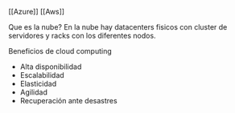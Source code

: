 [[Azure]]
[[Aws]]

Que es la nube?
En la nube hay datacenters fisicos con cluster de servidores y racks con los diferentes nodos.

Beneficios de cloud computing
- Alta disponibilidad
- Escalabilidad
- Elasticidad
- Agilidad
- Recuperación ante desastres
